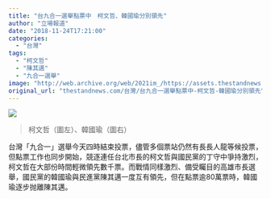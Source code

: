 ```yaml
---
title: "台九合一選舉點票中　柯文哲、韓國瑜分別領先"
author: "立場報道"
date: "2018-11-24T17:21:00"
categories:
  - "台灣"
tags:
  - "柯文哲"
  - "陳其邁"
  - "九合一選舉"
image: "http://web.archive.org/web/2021im_/https://assets.thestandnews.com/media/photos/tw-02_FSo4Q.png"
original_url: "thestandnews.com/台灣/台九合一選舉點票中-柯文哲-韓國瑜分別領先"
---
```

![](http://web.archive.org/web/2021im_/https://assets.thestandnews.com/media/photos/tw-02_FSo4Q.png)
> 柯文哲（圖左）、韓國瑜（圖右）

台灣「九合一」選舉今天四時結束投票，儘管多個票站仍然有長長人龍等候投票，但點票工作也同步開始，競逐連任台北市長的柯文哲與國民黨的丁守中爭持激烈，柯文哲在大部份時間輕微領先數千票。而戰情同樣激烈、備受矚目的高雄市長選舉，國民黨的韓國瑜與民進黨陳其邁一度互有領先，但在點票逾80萬票時，韓國瑜逐步抛離陳其邁。